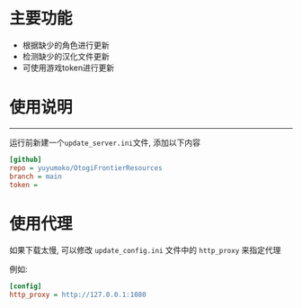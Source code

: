 # 主要功能

* 根据缺少的角色进行更新
* 检测缺少的汉化文件更新
* 可使用游戏token进行更新

# 使用说明
---

运行前新建一个`update_server.ini`文件, 添加以下内容

```ini
[github]
repo = yuyumoko/OtogiFrontierResources
branch = main
token = 
```

# 使用代理

如果下载太慢, 可以修改 `update_config.ini` 文件中的 `http_proxy` 来指定代理

例如:

```ini
[config]
http_proxy = http://127.0.0.1:1080

```